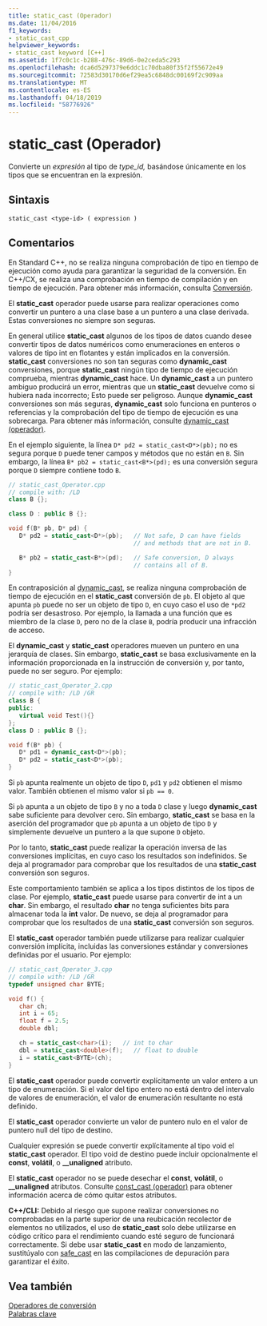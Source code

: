 ```yaml
---
title: static_cast (Operador)
ms.date: 11/04/2016
f1_keywords:
- static_cast_cpp
helpviewer_keywords:
- static_cast keyword [C++]
ms.assetid: 1f7c0c1c-b288-476c-89d6-0e2ceda5c293
ms.openlocfilehash: dca6d5297379e6ddc1c70dba80f35f2f55672e49
ms.sourcegitcommit: 72583d30170d6ef29ea5c6848dc00169f2c909aa
ms.translationtype: MT
ms.contentlocale: es-ES
ms.lasthandoff: 04/18/2019
ms.locfileid: "58776926"
---
```

# <a name="staticcast-operator"></a>static_cast (Operador)

Convierte un *expresión* al tipo de *type_id,* basándose únicamente en los tipos que se encuentran en la expresión.

## <a name="syntax"></a>Sintaxis

```
static_cast <type-id> ( expression )
```

## <a name="remarks"></a>Comentarios

En Standard C++, no se realiza ninguna comprobación de tipo en tiempo de ejecución como ayuda para garantizar la seguridad de la conversión. En C++/CX, se realiza una comprobación en tiempo de compilación y en tiempo de ejecución. Para obtener más información, consulta [Conversión](casting.md).

El **static_cast** operador puede usarse para realizar operaciones como convertir un puntero a una clase base a un puntero a una clase derivada. Estas conversiones no siempre son seguras.

En general utilice **static_cast** algunos de los tipos de datos cuando desee convertir tipos de datos numéricos como enumeraciones en enteros o valores de tipo int en flotantes y están implicados en la conversión. **static_cast** conversiones no son tan seguras como **dynamic_cast** conversiones, porque **static_cast** ningún tipo de tiempo de ejecución comprueba, mientras **dynamic_cast** hace. Un **dynamic_cast** a un puntero ambiguo producirá un error, mientras que un **static_cast** devuelve como si hubiera nada incorrecto; Esto puede ser peligroso. Aunque **dynamic_cast** conversiones son más seguras, **dynamic_cast** solo funciona en punteros o referencias y la comprobación del tipo de tiempo de ejecución es una sobrecarga. Para obtener más información, consulte [dynamic_cast (operador)](../cpp/dynamic-cast-operator.md).

En el ejemplo siguiente, la línea `D* pd2 = static_cast<D*>(pb);` no es segura porque `D` puede tener campos y métodos que no están en `B`. Sin embargo, la línea `B* pb2 = static_cast<B*>(pd);` es una conversión segura porque `D` siempre contiene todo `B`.

```cpp
// static_cast_Operator.cpp
// compile with: /LD
class B {};

class D : public B {};

void f(B* pb, D* pd) {
   D* pd2 = static_cast<D*>(pb);   // Not safe, D can have fields
                                   // and methods that are not in B.

   B* pb2 = static_cast<B*>(pd);   // Safe conversion, D always
                                   // contains all of B.
}
```

En contraposición al [dynamic_cast](../cpp/dynamic-cast-operator.md), se realiza ninguna comprobación de tiempo de ejecución en el **static_cast** conversión de `pb`. El objeto al que apunta `pb` puede no ser un objeto de tipo `D`, en cuyo caso el uso de `*pd2` podría ser desastroso. Por ejemplo, la llamada a una función que es miembro de la clase `D`, pero no de la clase `B`, podría producir una infracción de acceso.

El **dynamic_cast** y **static_cast** operadores mueven un puntero en una jerarquía de clases. Sin embargo, **static_cast** se basa exclusivamente en la información proporcionada en la instrucción de conversión y, por tanto, puede no ser seguro. Por ejemplo:

```cpp
// static_cast_Operator_2.cpp
// compile with: /LD /GR
class B {
public:
   virtual void Test(){}
};
class D : public B {};

void f(B* pb) {
   D* pd1 = dynamic_cast<D*>(pb);
   D* pd2 = static_cast<D*>(pb);
}
```

Si `pb` apunta realmente un objeto de tipo `D`, `pd1` y `pd2` obtienen el mismo valor. También obtienen el mismo valor si `pb == 0`.

Si `pb` apunta a un objeto de tipo `B` y no a toda `D` clase y luego **dynamic_cast** sabe suficiente para devolver cero. Sin embargo, **static_cast** se basa en la aserción del programador que `pb` apunta a un objeto de tipo `D` y simplemente devuelve un puntero a la que supone `D` objeto.

Por lo tanto, **static_cast** puede realizar la operación inversa de las conversiones implícitas, en cuyo caso los resultados son indefinidos. Se deja al programador para comprobar que los resultados de una **static_cast** conversión son seguros.

Este comportamiento también se aplica a los tipos distintos de los tipos de clase. Por ejemplo, **static_cast** puede usarse para convertir de int a un **char**. Sin embargo, el resultado **char** no tenga suficientes bits para almacenar toda la **int** valor. De nuevo, se deja al programador para comprobar que los resultados de una **static_cast** conversión son seguros.

El **static_cast** operador también puede utilizarse para realizar cualquier conversión implícita, incluidas las conversiones estándar y conversiones definidas por el usuario. Por ejemplo:

```cpp
// static_cast_Operator_3.cpp
// compile with: /LD /GR
typedef unsigned char BYTE;

void f() {
   char ch;
   int i = 65;
   float f = 2.5;
   double dbl;

   ch = static_cast<char>(i);   // int to char
   dbl = static_cast<double>(f);   // float to double
   i = static_cast<BYTE>(ch);
}
```

El **static_cast** operador puede convertir explícitamente un valor entero a un tipo de enumeración. Si el valor del tipo entero no está dentro del intervalo de valores de enumeración, el valor de enumeración resultante no está definido.

El **static_cast** operador convierte un valor de puntero nulo en el valor de puntero null del tipo de destino.

Cualquier expresión se puede convertir explícitamente al tipo void el **static_cast** operador. El tipo void de destino puede incluir opcionalmente el **const**, **volátil**, o **__unaligned** atributo.

El **static_cast** operador no se puede desechar el **const**, **volátil**, o **__unaligned** atributos. Consulte [const_cast (operador)](../cpp/const-cast-operator.md) para obtener información acerca de cómo quitar estos atributos.

**C++/CLI:** Debido al riesgo que supone realizar conversiones no comprobadas en la parte superior de una reubicación recolector de elementos no utilizados, el uso de **static_cast** solo debe utilizarse en código crítico para el rendimiento cuando esté seguro de funcionará correctamente. Si debe usar **static_cast** en modo de lanzamiento, sustitúyalo con [safe_cast](../extensions/safe-cast-cpp-component-extensions.md) en las compilaciones de depuración para garantizar el éxito.

## <a name="see-also"></a>Vea también

[Operadores de conversión](../cpp/casting-operators.md)<br/>
[Palabras clave](../cpp/keywords-cpp.md)